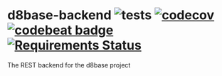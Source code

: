 # d8base-backend  ![tests](https://github.com/maxi-booking/d8base-backend/workflows/tests/badge.svg) [![codecov](https://codecov.io/gh/maxi-booking/d8base-backend/branch/master/graph/badge.svg)](https://codecov.io/gh/maxi-booking/d8base-backend) [![codebeat badge](https://codebeat.co/badges/641cd3bc-20a8-4fe7-ac1c-547687d7aa58)](https://codebeat.co/projects/github-com-maxi-booking-d8base-backend-master) [![Requirements Status](https://requires.io/github/maxi-booking/d8base-backend/requirements.svg?branch=master)](https://requires.io/github/maxi-booking/d8base-backend/requirements/?branch=master)
The REST backend for the d8base project
